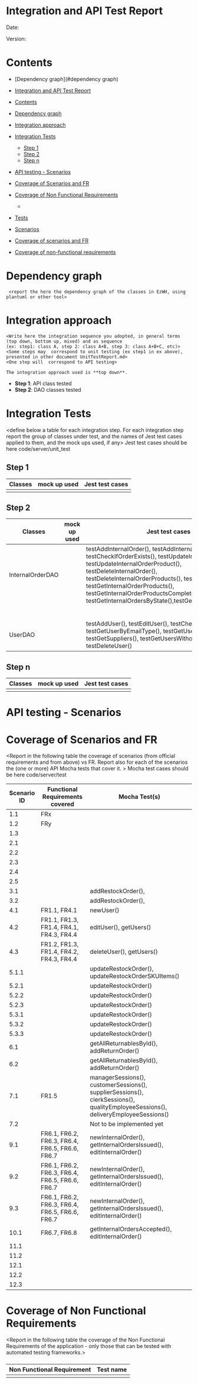 # Integration and API Test Report

Date:

Version:

# Contents

- [Dependency graph](#dependency graph)

- [Integration and API Test Report](#integration-and-api-test-report)
- [Contents](#contents)
- [Dependency graph](#dependency-graph)
- [Integration approach](#integration-approach)
- [Integration Tests](#integration-tests)
  - [Step 1](#step-1)
  - [Step 2](#step-2)
  - [Step n](#step-n)
- [API testing - Scenarios](#api-testing---scenarios)
- [Coverage of Scenarios and FR](#coverage-of-scenarios-and-fr)
- [Coverage of Non Functional Requirements](#coverage-of-non-functional-requirements)
    - [](#)

- [Tests](#tests)

- [Scenarios](#scenarios)

- [Coverage of scenarios and FR](#scenario-coverage)
- [Coverage of non-functional requirements](#nfr-coverage)



# Dependency graph 

     <report the here the dependency graph of the classes in EzWH, using plantuml or other tool>
     
# Integration approach

    <Write here the integration sequence you adopted, in general terms (top down, bottom up, mixed) and as sequence
    (ex: step1: class A, step 2: class A+B, step 3: class A+B+C, etc)> 
    <Some steps may  correspond to unit testing (ex step1 in ex above), presented in other document UnitTestReport.md>
    <One step will  correspond to API testing>

    The integration approach used is **top down**.

* **Step 1**: API class tested 
* **Step 2**: DAO classes tested
    


#  Integration Tests

   <define below a table for each integration step. For each integration step report the group of classes under test, and the names of
     Jest test cases applied to them, and the mock ups used, if any> Jest test cases should be here code/server/unit_test

## Step 1
| Classes  | mock up used |Jest test cases |
|--|--|--|
||||


## Step 2
| Classes  | mock up used |Jest test cases |
|--|--|--|
|InternalOrderDAO|  | testAddInternalOrder(), testAddInternalOrderProducts(), testCheckIfOrderExists(), testUpdateInternalOrder(), testUpdateInternalOrderProduct(), testDeleteInternalOrder(), testDeleteInternalOrderProducts(), testGetInternalOrder(), testGetInternalOrderProducts(), testGetInternalOrderProductsCompleted(), testGetInternalOrdersByState(),testGetInternalOrdersbyID() |
||||
||||
||||
||||
||||
||||
|UserDAO|| testAddUser(), testEditUser(), testCheckStored(), testGetUserByEmailType(), testGetUsers(), testGetSuppliers(), testGetUsersWithoutManagers(), testDeleteUser()|


## Step n 

   
| Classes  | mock up used |Jest test cases |
|--|--|--|
||||




# API testing - Scenarios


# Coverage of Scenarios and FR


<Report in the following table the coverage of  scenarios (from official requirements and from above) vs FR. 
Report also for each of the scenarios the (one or more) API Mocha tests that cover it. >  Mocha test cases should be here code/server/test




| Scenario ID | Functional Requirements covered | Mocha  Test(s) | 
| ----------- | ------------------------------- | ----------- | 
|  1.1         | FRx                             |             |             
|  1.2         | FRy                             |             |             
| 1.3        |                                 |             |             
| 2.1        |                                 |             |             
| 2.2        |                                 |             |             
| 2.3       |                                 |             |          
| 2.4       |                                 |             |             
| 2.5    |                                 |             |             
| 3.1     |                                 | addRestockOrder(),              |             
| 3.2       |                                 | addRestockOrder(),            |             
| 4.1      | FR1.1, FR4.1                       | newUser()            |             
| 4.2       | FR1.1, FR1.3, FR1.4, FR4.1, FR4.3, FR4.4        | editUser(), getUsers()            |             
| 4.3       | FR1.2, FR1.3, FR1.4, FR4.2, FR4.3, FR4.4        | deleteUser(), getUsers()            |             
| 5.1.1      |                                 | updateRestockOrder(), updateRestockOrderSKUItems()             |             
| 5.2.1      |                                 | updateRestockOrder()            |             
| 5.2.2       |                                 | updateRestockOrder()            |             
| 5.2.3       |                                 | updateRestockOrder()            |             
| 5.3.1        |                                 | updateRestockOrder()            |             
| 5.3.2        |                                 | updateRestockOrder()             |             
| 5.3.3      |                                 | updateRestockOrder()             |             
| 6.1     |                                 | getAllReturnablesById(), addReturnOrder()            |       
| 6.2     |                                 | getAllReturnablesById(), addReturnOrder()             |             
| 7.1     | FR1.5            | managerSessions(), customerSessions(), supplierSessions(), clerkSessions(), qualityEmployeeSessions(), deliveryEmployeeSessions()            |             
| 7.2      |                                 | Not to be implemented yet            |             
| 9.1    | FR6.1, FR6.2, FR6.3, FR6.4, FR6.5, FR6.6, FR6.7 | newInternalOrder(), getInternalOrdersIssued(), editInternalOrder()           |             
| 9.2     | FR6.1, FR6.2, FR6.3, FR6.4, FR6.5, FR6.6, FR6.7 | newInternalOrder(), getInternalOrdersIssued(), editInternalOrder()            |             
| 9.3       | FR6.1, FR6.2, FR6.3, FR6.4, FR6.5, FR6.6, FR6.7 | newInternalOrder(), getInternalOrdersIssued(), editInternalOrder()             |             
| 10.1      | FR6.7, FR6.8 | getInternalOrdersAccepted(), editInternalOrder()             |   
| 11.1      |                                 |             |             
| 11.2      |                                 |             |             
| 12.1      |                                 |             |             
| 12.2      |                                 |             |             
| 12.3     |                                 |             |             






# Coverage of Non Functional Requirements


<Report in the following table the coverage of the Non Functional Requirements of the application - only those that can be tested with automated testing frameworks.>


### 

| Non Functional Requirement | Test name |
| -------------------------- | --------- |
|                            |           |

